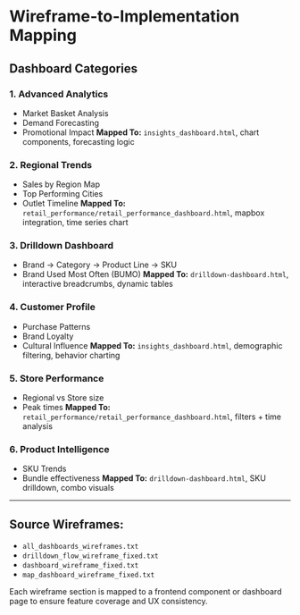 # Wireframe-to-Implementation Mapping

## Dashboard Categories

### 1. Advanced Analytics
- Market Basket Analysis
- Demand Forecasting
- Promotional Impact
**Mapped To:** `insights_dashboard.html`, chart components, forecasting logic

### 2. Regional Trends
- Sales by Region Map
- Top Performing Cities
- Outlet Timeline
**Mapped To:** `retail_performance/retail_performance_dashboard.html`, mapbox integration, time series chart

### 3. Drilldown Dashboard
- Brand → Category → Product Line → SKU
- Brand Used Most Often (BUMO)
**Mapped To:** `drilldown-dashboard.html`, interactive breadcrumbs, dynamic tables

### 4. Customer Profile
- Purchase Patterns
- Brand Loyalty
- Cultural Influence
**Mapped To:** `insights_dashboard.html`, demographic filtering, behavior charting

### 5. Store Performance
- Regional vs Store size
- Peak times
**Mapped To:** `retail_performance/retail_performance_dashboard.html`, filters + time analysis

### 6. Product Intelligence
- SKU Trends
- Bundle effectiveness
**Mapped To:** `drilldown-dashboard.html`, SKU drilldown, combo visuals

---

## Source Wireframes:
- `all_dashboards_wireframes.txt`
- `drilldown_flow_wireframe_fixed.txt`
- `dashboard_wireframe_fixed.txt`
- `map_dashboard_wireframe_fixed.txt`

Each wireframe section is mapped to a frontend component or dashboard page to ensure feature coverage and UX consistency.